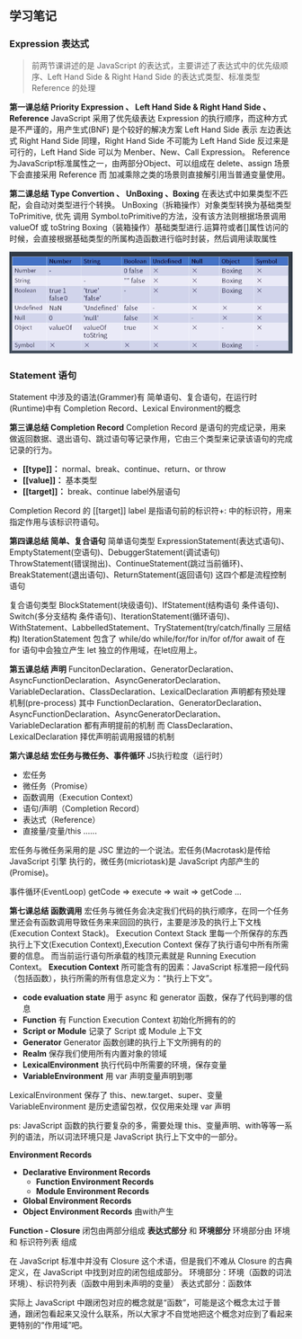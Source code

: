 ## 学习笔记

### Expression 表达式

> 前两节课讲述的是 JavaScript 的表达式，主要讲述了表达式中的优先级顺序、Left Hand Side & Right Hand Side 的表达式类型、标准类型 Reference 的处理

**第一课总结 Priority Expression 、 Left Hand Side & Right Hand Side 、Reference**
 JavaScript 采用了优先级表达 Expression 的执行顺序，而这种方式是不严谨的，用产生式(BNF) 是个较好的解决方案
 Left Hand Side 表示 左边表达式 Right Hand Side 同理，Right Hand Side 不可能为 Left Hand Side 反过来是可行的，Left Hand Side 可以为 Menber、New、Call Expression。
 Reference 为JavaScript标准属性之一，由两部分Object、可以组成在 delete、assign 场景下会直接采用 Reference 而 加减乘除之类的场景则直接解引用当普通变量使用。

**第二课总结 Type Convertion 、 UnBoxing 、Boxing**
 在表达式中如果类型不匹配，会自动对类型进行个转换。
 UnBoxing（拆箱操作）对象类型转换为基础类型 ToPrimitive, 优先 调用 Symbol.toPrimitive的方法，没有该方法则根据场景调用 valueOf 或 toString
 Boxing（装箱操作）基础类型进行.运算符或者[]属性访问的时候，会直接根据基础类型的所属构造函数进行临时封装，然后调用读取属性

 ![类型转换](./typeTransform.png '类型转换')

### Statement 语句

Statement 中涉及的语法(Grammer)有 简单语句、复合语句，在运行时(Runtime)中有 Completion Record、Lexical Environment的概念

**第三课总结 Completion Record**
Completion Record 是语句的完成记录，用来做返回数据、退出语句、跳过语句等记录作用，它由三个类型来记录该语句的完成记录的行为。

* **[[type]]：** normal、break、continue、return、or throw
* **[[value]]：** 基本类型
* **[[target]]：** break、continue label外层语句

Completion Record 的 [[target]] label 是指语句前的标识符+: 中的标识符，用来指定作用与该标识符语句。

**第四课总结 简单、复合语句**
简单语句类型
ExpressionStatement(表达式语句)、EmptyStatement(空语句)、DebuggerStatement(调试语句)
ThrowStatement(错误抛出)、ContinueStatement(跳过当前循环)、BreakStatement(退出语句)、ReturnStatement(返回语句) 这四个都是流程控制语句

复合语句类型
BlockStatement(块级语句)、IfStatement(结构语句 条件语句)、Switch(多分支结构 条件语句)、IterationStatement(循环语句)、WithStatement、LabbelledStatement、TryStatement(try/catch/finally 三层结构)
IterationStatement 包含了 while/do while/for/for in/for of/for await of
在 for 语句中会独立产生 let 独立的作用域，在let应用上。

**第五课总结 声明**
FuncitonDeclaration、GeneratorDeclaration、AsyncFunctionDeclaration、AsyncGeneratorDeclaration、VariableDeclaration、ClassDeclaration、LexicalDeclaration
声明都有预处理机制(pre-process)
其中 FunctionDeclaration、GeneratorDeclaration、AsyncFunctionDeclaration、AsyncGeneratorDeclaration、VariableDeclaration 都有声明提前的机制
而 ClassDeclaration、LexicalDeclaration 择优声明前调用报错的机制

**第六课总结 宏任务与微任务、事件循环**
JS执行粒度（运行时）
* 宏任务
* 微任务（Promise）
* 函数调用（Execution Context）
* 语句/声明（Completion Record）
* 表达式（Reference）
* 直接量/变量/this ......


宏任务与微任务采用的是 JSC 里边的一个说法。宏任务(Macrotask)是传给 JavaScript 引擎 执行的，微任务(micriotask)是 JavaScript 内部产生的(Promise)。

事件循环(EventLoop)
getCode => execute => wait => getCode ...

**第七课总结 函数调用**
宏任务与微任务会决定我们代码的执行顺序，在同一个任务里还会有函数调用导致任务来来回回的执行，主要是涉及的执行上下文栈(Execution Context Stack)。
Execution Context Stack 里每一个所保存的东西 执行上下文(Execution Context),Execution Context 保存了执行语句中所有所需要的信息。
而当前运行语句所承载的栈顶元素就是 Running Execution Context。
**Execution Context** 所可能含有的因素：JavaScript 标准把一段代码（包括函数），执行所需的所有信息定义为：“执行上下文”。

* **code evaluation state** 用于 async 和 generator 函数，保存了代码到哪的信息
* **Function** 有 Function Execution Context 初始化所拥有的的
* **Script or Module** 记录了 Script 或 Module 上下文
* **Generator** Generator 函数创建的执行上下文所拥有的的
* **Realm** 保存我们使用所有内置对象的领域
* **LexicalEnvironment** 执行代码中所需要的环境，保存变量
* **VariableEnvironment** 用 var 声明变量声明到哪

LexicalEnvironment 保存了 this、new.target、super、变量
VariableEnvironment 是历史遗留包袱，仅仅用来处理 var 声明

ps: JavaScript 函数的执行要复杂的多，需要处理 this、变量声明、with等等一系列的语法，所以词法环境只是 JavaScript 执行上下文中的一部分。

**Environment Records** 

* **Declarative Environment Records**
  * **Function Environment Records**
  * **Module Environment Records**
* **Global Environment Records**
* **Object Environment Records** 由with产生

**Function - Closure**
闭包由两部分组成 **表达式部分** 和 **环境部分**
环境部分由 环境 和 标识符列表 组成

在 JavaScript 标准中并没有 Closure 这个术语，但是我们不难从 Closure 的古典定义，在 JavaScript 中找到对应的闭包组成部分。
环境部分：环境（函数的词法环境）、标识符列表（函数中用到未声明的变量）
表达式部分：函数体

实际上 JavaScript 中跟闭包对应的概念就是“函数”，可能是这个概念太过于普通，跟闭包看起来又没什么联系，所以大家才不自觉地把这个概念对应到了看起来更特别的“作用域”吧。




